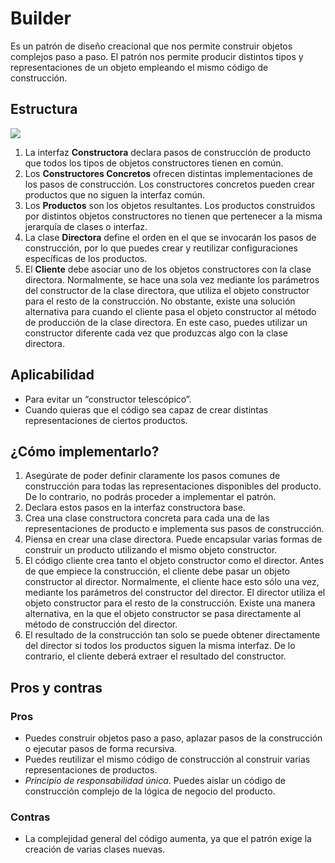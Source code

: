 # Builder

Es un patrón de diseño creacional que nos permite construir objetos complejos paso a paso. El patrón nos permite producir distintos tipos y representaciones de un objeto empleando el mismo código de construcción.

## Estructura

![](https://refactoring.guru/images/patterns/diagrams/builder/structure.png)

1. La interfaz **Constructora** declara pasos de construcción de producto que todos los tipos de objetos constructores tienen en común.
2. Los **Constructores Concretos** ofrecen distintas implementaciones de los pasos de construcción. Los constructores concretos pueden crear productos que no siguen la interfaz común.
3. Los **Productos** son los objetos resultantes. Los productos construidos por distintos objetos constructores no tienen que pertenecer a la misma jerarquía de clases o interfaz.
4. La clase **Directora** define el orden en el que se invocarán los pasos de construcción, por lo que puedes crear y reutilizar configuraciones específicas de los productos.
5. El **Cliente** debe asociar uno de los objetos constructores con la clase directora. Normalmente, se hace una sola vez mediante los parámetros del constructor de la clase directora, que utiliza el objeto constructor para el resto de la construcción. No obstante, existe una solución alternativa para cuando el cliente pasa el objeto constructor al método de producción de la clase directora. En este caso, puedes utilizar un constructor diferente cada vez que produzcas algo con la clase directora.

## Aplicabilidad

- Para evitar un “constructor telescópico”.
- Cuando quieras que el código sea capaz de crear distintas representaciones de ciertos productos.

## ¿Cómo implementarlo?

1. Asegúrate de poder definir claramente los pasos comunes de construcción para todas las representaciones disponibles del producto. De lo contrario, no podrás proceder a implementar el patrón.
2. Declara estos pasos en la interfaz constructora base.
3. Crea una clase constructora concreta para cada una de las representaciones de producto e implementa sus pasos de construcción.
4. Piensa en crear una clase directora. Puede encapsular varias formas de construir un producto utilizando el mismo objeto constructor.
5. El código cliente crea tanto el objeto constructor como el director. Antes de que empiece la construcción, el cliente debe pasar un objeto constructor al director. Normalmente, el cliente hace esto sólo una vez, mediante los parámetros del constructor del director. El director utiliza el objeto constructor para el resto de la construcción. Existe una manera alternativa, en la que el objeto constructor se pasa directamente al método de construcción del director. 
6. El resultado de la construcción tan solo se puede obtener directamente del director si todos los productos siguen la misma interfaz. De lo contrario, el cliente deberá extraer el resultado del constructor.

## Pros y contras

### Pros

- Puedes construir objetos paso a paso, aplazar pasos de la construcción o ejecutar pasos de forma recursiva.
- Puedes reutilizar el mismo código de construcción al construir varias representaciones de productos.
- *Principio de responsabilidad única*. Puedes aislar un código de construcción complejo de la lógica de negocio del producto.

### Contras

- La complejidad general del código aumenta, ya que el patrón exige la creación de varias clases nuevas.